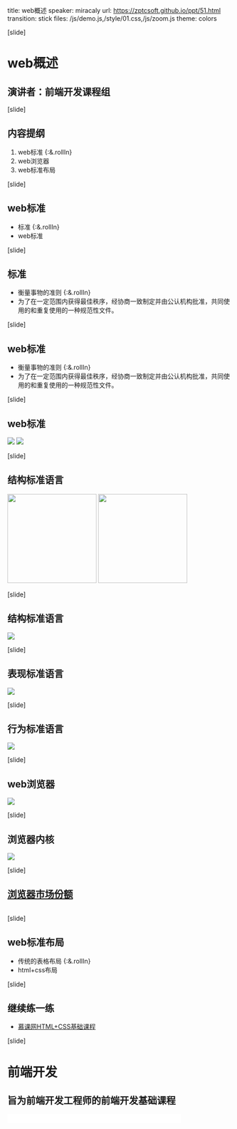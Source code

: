 title: web概述
speaker: miracaly
url: https://zptcsoft.github.io/ppt/51.html
transition: stick
files: /js/demo.js,/style/01.css,/js/zoom.js
theme: colors

[slide]

# web概述
## 演讲者：前端开发课程组

[slide]

## 内容提纲
1. web标准 {:&.rollIn}
2. web浏览器
3. web标准布局


[slide]
## web标准  
- 标准 {:&.rollIn}
- web标准


[slide]
## 标准
- 衡量事物的准则 {:&.rollIn}
- 为了在一定范围内获得最佳秩序，经协商一致制定并由公认机构批准，共同使用的和重复使用的一种规范性文件。

[slide]
## web标准
- 衡量事物的准则 {:&.rollIn}
- 为了在一定范围内获得最佳秩序，经协商一致制定并由公认机构批准，共同使用的和重复使用的一种规范性文件。

[slide]
## web标准 
 <img src="/img/51/service_web_standards.png">
 <img src="/img/51/html5_css_javascript.png">

[slide]
## 结构标准语言
 <img src="/img/51/HTML5_Logo_512.png" style="height: 200px;">
 <img src="/img/51/HTML5_sticker.png" style="height: 200px;">

[slide]
## 结构标准语言
 <img src="/img/51/html.jpg">

[slide]
## 表现标准语言
 <img src="/img/51/css3-web-design-examples.jpg">

[slide]
## 行为标准语言
 <img src="/img/51/javascript-logo-png.png">

[slide]
## web浏览器
 <img src="/img/51/web-browsers.jpg" >

[slide]
## 浏览器内核
 <img src="/img/51/kernel.jpg"/>

 [slide]
## [浏览器市场份额](http://tongji.baidu.com/data/browser/)
 <img src="/img/51/browserData.png" alt="">

 [slide]
## web标准布局
- 传统的表格布局 {:&.rollIn}
- html+css布局

[slide]
## 继续练一练
- [慕课网HTML+CSS基础课程](http://www.imooc.com/learn/9)



 [slide]

# 前端开发
## 旨为前端开发工程师的前端开发基础课程
<small style="vertical-align:middle;display:inline-block"><iframe src="//ghbtns.com/github-btn.html?user=miracaly&repo=miracaly.github.io&type=star&count=true" allowtransparency="true" frameborder="0" scrolling="0" width="100" height="20" style="width:110px;height:20px;  background-color: transparent;"></iframe><iframe src="//ghbtns.com/github-btn.html?user=miracaly&repo=miracaly.github.io&type=fork&count=true" allowtransparency="true" frameborder="0" scrolling="0" width="100" height="20" style="width:110px;height:20px;  background-color: transparent;"></iframe><iframe src="//ghbtns.com/github-btn.html?user=miracaly&repo=miracaly.github.io&type=follow&count=false" allowtransparency="true" frameborder="0" scrolling="0" width="170" height="20" style="width:170px;height:20px;  background-color: transparent;"></iframe></small>
